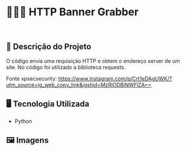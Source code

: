 # 👾👨‍💻 HTTP Banner Grabber
<br>
 
## 📃 Descrição do Projeto
O código envia uma requisição HTTP e obtem o endereço server de um site. No código foi utilizado a biblioteca requests.

Fonte xpsecsecurity: https://www.instagram.com/p/Crt1eDAgUWK/?utm_source=ig_web_copy_link&igshid=MzRlODBiNWFlZA==

## 🖥️ Tecnologia Utilizada
- Python

## 🖼️ Imagens
